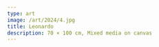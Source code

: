 ```yaml
---
type: art
image: /art/2024/4.jpg
title: Leonardo
description: 70 × 100 cm, Mixed media on canvas
---
```

